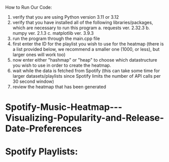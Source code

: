 How to Run Our Code:

1. verify that you are using Python version 3.11 or 3.12
2. verify that you have installed all of the following libraries/packages, which are necessary to run this program
    a. requests          ver. 2.32.3
    b. numpy             ver. 2.1.3
    c. matplotlib        ver. 3.9.3
3. run the program through the main.cpp file
4. first enter the ID for the playlist you wish to use for the heatmap (there is a list provided below, we recommend a smaller one (1000, or less), but larger ones will work too)
5. now enter either "hashmap" or "heap" to choose which datastructure you wish to use in order to create the heatmap.
6. wait while the data is fetched from Spotify (this can take some time for larger datasets/playlists since Spotify limits the number of API calls per 30 second window)
7. review the heatmap that has been generated
    


# Spotify-Music-Heatmap---Visualizing-Popularity-and-Release-Date-Preferences

# Spotify Playlists:
<!-- List of spotify playlists: 
10,000: https://open.spotify.com/playlist/0MVbO1PsLKkP9vJPsM8z53
10,000: https://open.spotify.com/playlist/1G8IpkZKobrIlXcVPoSIuf
9,985: https://open.spotify.com/playlist/32twOqGf8gIswTgzG3IKxP
9,999: https://open.spotify.com/playlist/04ZwFco4KsjgPlVMtzwfgS
10,000: https://open.spotify.com/playlist/5BAwfKMtJJkVUklZGSOjb2
9,992: https://open.spotify.com/playlist/6Dr3FoEKN9fEw5WcXXiYeC
9,997: https://open.spotify.com/playlist/5BYZ049z7f8ochBQHKsrfB
10,000: https://open.spotify.com/playlist/1LD6W0yUGghEu193n2OOJy
8,596: https://open.spotify.com/playlist/0ntC6utoa1Ea8oo5R5fAVe
10,000: https://open.spotify.com/playlist/3BsxEMRSmNfSx6etRrg06y
6,357: https://open.spotify.com/playlist/47hda3MOAO5tEBNTno8ckh
9,999: https://open.spotify.com/playlist/4LsX0iUP3jDzvdkK8IWYR4 -->
